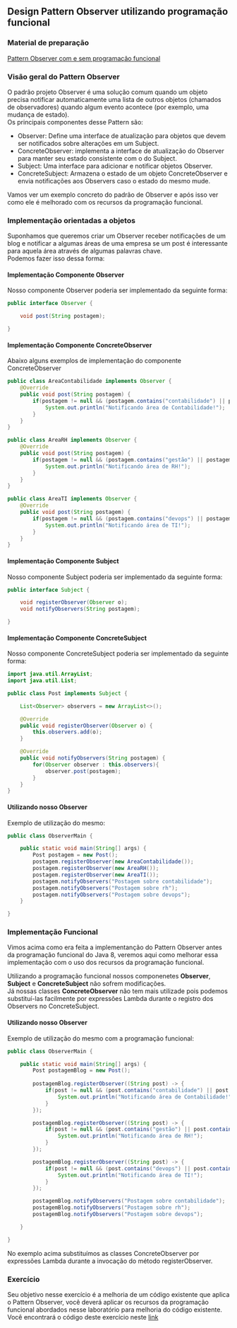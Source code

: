 ## Design Pattern Observer utilizando programação funcional

### Material de preparação
[Pattern Observer com e sem programação funcional](https://www.sourcecodeexamples.net/2018/05/refactoring-observer-design-pattern.html)

### Visão geral do Pattern Observer
O padrão projeto Observer é uma solução comum quando um objeto precisa notificar automaticamente uma lista de outros objetos (chamados de observadores) quando algum evento acontece 
(por exemplo, uma mudança de estado).<br/>
Os principais componentes desse Pattern são:
 * Observer: Define uma interface de atualização para objetos que devem ser notificados sobre alterações em um Subject.
 * ConcreteObserver: implementa a interface de atualização do Observer para manter seu estado consistente com o do Subject.
 * Subject: Uma interface para adicionar e notificar objetos Observer.
 * ConcreteSubject: Armazena o estado de um objeto ConcreteObserver e envia notificações aos Observers caso o estado do mesmo mude.

Vamos ver um exemplo concreto do padrão de Observer e após isso ver como ele é melhorado com os recursos da programação funcional.

### Implementação orientadas a objetos
Suponhamos que queremos criar um Observer receber notificações de um blog e notificar a algumas áreas de uma empresa se um post é interessante para aquela área através de algumas palavras chave.<br/>
Podemos fazer isso dessa forma:

#### Implementação Componente Observer
Nosso componente Observer poderia ser implementado da seguinte forma:
```java
public interface Observer {

    void post(String postagem);

}
```

#### Implementação Componente ConcreteObserver
Abaixo alguns exemplos de implementação do componente ConcreteObserver
```java
public class AreaContabilidade implements Observer {
    @Override
    public void post(String postagem) {
        if(postagem != null && (postagem.contains("contabilidade") || postagem.contains("contábil"))){
            System.out.println("Notificando área de Contabilidade!");
        }
    }
}
```

```java
public class AreaRH implements Observer {
    @Override
    public void post(String postagem) {
        if(postagem != null && (postagem.contains("gestão") || postagem.contains("rh"))){
            System.out.println("Notificando área de RH!");
        }
    }
}
```

```java
public class AreaTI implements Observer {
    @Override
    public void post(String postagem) {
        if(postagem != null && (postagem.contains("devops") || postagem.contains("infraestrutura"))){
            System.out.println("Notificando área de TI!");
        }
    }
}
```

#### Implementação Componente Subject
Nosso componente Subject poderia ser implementado da seguinte forma:
```java
public interface Subject {

    void registerObserver(Observer o);
    void notifyObservers(String postagem);

}
```

#### Implementação Componente ConcreteSubject
Nosso componente ConcreteSubject poderia ser implementado da seguinte forma:
```java
import java.util.ArrayList;
import java.util.List;

public class Post implements Subject {

    List<Observer> observers = new ArrayList<>();

    @Override
    public void registerObserver(Observer o) {
        this.observers.add(o);
    }

    @Override
    public void notifyObservers(String postagem) {
        for(Observer observer : this.observers){
            observer.post(postagem);
        }
    }
}
```

#### Utilizando nosso Observer
Exemplo de utilização do mesmo:
```java
public class ObserverMain {

    public static void main(String[] args) {
        Post postagem = new Post();
        postagem.registerObserver(new AreaContabilidade());
        postagem.registerObserver(new AreaRH());
        postagem.registerObserver(new AreaTI());
        postagem.notifyObservers("Postagem sobre contabilidade");
        postagem.notifyObservers("Postagem sobre rh");
        postagem.notifyObservers("Postagem sobre devops");
    }

}
```

### Implementação Funcional
Vimos acima como era feita a implementanção do Pattern Observer antes da programação funcional do Java 8, 
veremos aqui como melhorar essa implementação com o uso dos recursos da programação funcional.<br/>

Utilizando a programação funcional nossos componenetes **Observer**, **Subject** e **ConcreteSubject** não sofrem modificações.<br/>
Já nossas classes **ConcreteObserver** não tem mais utilizade pois podemos substituí-las facilmente por expressões Lambda durante o registro dos Observers no ConcreteSubject.<br/>

#### Utilizando nosso Observer
Exemplo de utilização do mesmo com a programação funcional:
```java
public class ObserverMain {

    public static void main(String[] args) {
        Post postagemBlog = new Post();
        
        postagemBlog.registerObserver((String post) -> {
            if(post != null && (post.contains("contabilidade") || post.contains("contábil"))){
                System.out.println("Notificando área de Contabilidade!");
            }
        });

        postagemBlog.registerObserver((String post) -> {
            if(post != null && (post.contains("gestão") || post.contains("rh"))){
                System.out.println("Notificando área de RH!");
            }
        });

        postagemBlog.registerObserver((String post) -> {
            if(post != null && (post.contains("devops") || post.contains("infraestrutura"))){
                System.out.println("Notificando área de TI!");
            }
        });

        postagemBlog.notifyObservers("Postagem sobre contabilidade");
        postagemBlog.notifyObservers("Postagem sobre rh");
        postagemBlog.notifyObservers("Postagem sobre devops");

    }

}
```

No exemplo acima substituímos as classes ConcreteObserver por expressões Lambda durante a invocação do método registerObserver.
### Exercício
Seu objetivo nesse exercício é a melhoria de um código existente que aplica o Pattern Observer, você deverá aplicar os recursos da programação funcional abordados nesse laboratório para melhoria do código existente.<br/>
Você encontrará o código deste exercício neste [link](https://github.com/corelioBH/design-app-java/tree/master/Programacao%20Funcional/src/laboratorio7/parte4/exercicio)
